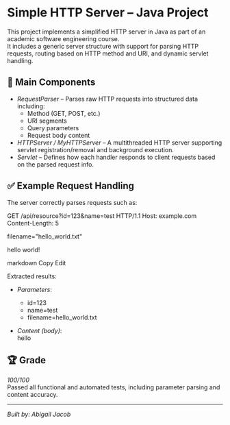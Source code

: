 # Simple HTTP Server – Java Project

This project implements a simplified HTTP server in Java as part of an academic software engineering course.  
It includes a generic server structure with support for parsing HTTP requests, routing based on HTTP method and URI, and dynamic servlet handling.

## 🧩 Main Components

- *RequestParser* – Parses raw HTTP requests into structured data including:
  - Method (GET, POST, etc.)
  - URI segments
  - Query parameters
  - Request body content
- *HTTPServer / MyHTTPServer* – A multithreaded HTTP server supporting servlet registration/removal and background execution.
- *Servlet* – Defines how each handler responds to client requests based on the parsed request info.

## ✅ Example Request Handling

The server correctly parses requests such as:

GET /api/resource?id=123&name=test HTTP/1.1
Host: example.com
Content-Length: 5

filename="hello_world.txt"

hello world!

markdown
Copy
Edit

Extracted results:

- *Parameters*:  
  - id=123  
  - name=test  
  - filename=hello_world.txt

- *Content (body)*:  
  hello

## 🏆 Grade

*100/100*  
Passed all functional and automated tests, including parameter parsing and content accuracy.

---

*Built by: Abigail Jacob*
